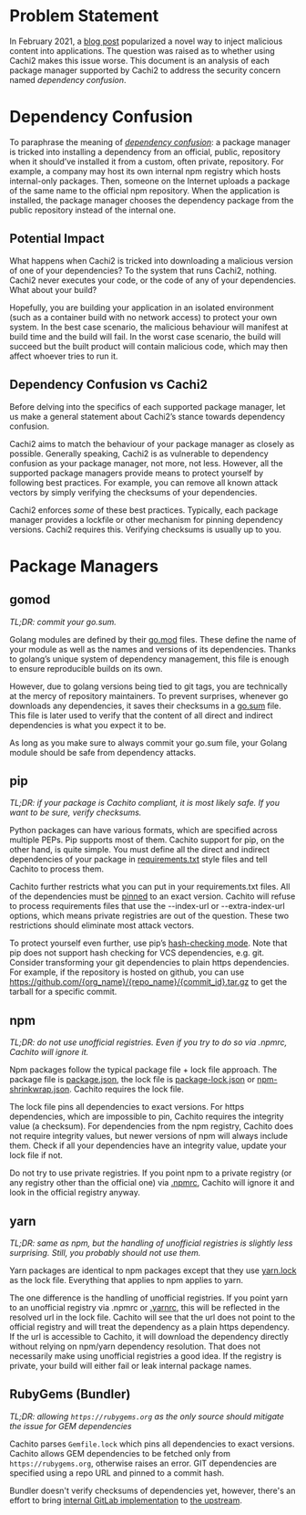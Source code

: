 # Problem Statement

In February 2021, a [blog post](https://medium.com/@alex.birsan/dependency-confusion-4a5d60fec610)
popularized a novel way to inject malicious content into applications. The question was raised as to
whether using Cachi2 makes this issue worse. This document is an analysis of each package manager
supported by Cachi2 to address the security concern named *dependency confusion*.

# Dependency Confusion

To paraphrase the meaning of
*[dependency confusion](https://medium.com/@alex.birsan/dependency-confusion-4a5d60fec610)*:
a package manager is tricked into installing a dependency from an official, public, repository when
it should’ve installed it from a custom, often private, repository. For example, a company may host
its own internal npm registry which hosts internal-only packages. Then, someone on the Internet
uploads a package of the same name to the official npm repository. When the application is
installed, the package manager chooses the dependency package from the public repository instead
of the internal one.

## Potential Impact

What happens when Cachi2 is tricked into downloading a malicious version of one of your dependencies?
To the system that runs Cachi2, nothing. Cachi2 never executes your code, or the code of any of your
dependencies. What about your build?

Hopefully, you are building your application in an isolated environment (such as a container build
with no network access) to protect your own system. In the best case scenario, the malicious behaviour
will manifest at build time and the build will fail. In the worst case scenario, the build will succeed
but the built product will contain malicious code, which may then affect whoever tries to run it.

## Dependency Confusion vs Cachi2

Before delving into the specifics of each supported package manager, let us make a general statement
about Cachi2’s stance towards dependency confusion.

Cachi2 aims to match the behaviour of your package manager as closely as possible. Generally
speaking, Cachi2 is as vulnerable to dependency confusion as your package manager, not more, not
less. However, all the supported package managers provide means to protect yourself by following
best practices. For example, you can remove all known attack vectors by simply verifying the
checksums of your dependencies.

Cachi2 enforces *some* of these best practices. Typically, each package manager provides a lockfile
or other mechanism for pinning dependency versions. Cachi2 requires this. Verifying checksums is
usually up to you.

# Package Managers

## gomod

*TL;DR: commit your go.sum.*

Golang modules are defined by their [go.mod](https://golang.org/ref/mod#go-mod-file) files. These
define the name of your module as well as the names and versions of its dependencies. Thanks to
golang’s unique system of dependency management, this file is enough to ensure reproducible builds
on its own.

However, due to golang versions being tied to git tags, you are technically at the mercy of
repository maintainers. To prevent surprises, whenever go downloads any dependencies, it saves
their checksums in a [go.sum](https://golang.org/ref/mod#go-sum-files) file. This file is later used
to verify that the content of all direct and indirect dependencies is what you expect it to be.

As long as you make sure to always commit your go.sum file, your Golang module should be safe from
dependency attacks.

## pip

*TL;DR: if your package is Cachito compliant, it is most likely safe. If you want to be sure, verify
checksums.*

Python packages can have various formats, which are specified across multiple PEPs. Pip supports
most of them. Cachito support for pip, on the other hand, is quite simple. You must define all the
direct and indirect dependencies of your package in
[requirements.txt](https://pip.pypa.io/en/stable/user_guide/#requirements-files) style files and
tell Cachito to process them.

Cachito further restricts what you can put in your requirements.txt files. All of the dependencies
must be
[pinned](https://github.com/release-engineering/cachito/blob/master/docs/pip.md#pinning-versions)
to an exact version. Cachito will refuse to process requirements files that use the --index-url or
--extra-index-url options, which means private registries are out of the question. These two
restrictions should eliminate most attack vectors.

To protect yourself even further, use pip’s
[hash-checking mode](https://pip.pypa.io/en/stable/reference/pip_install/#hash-checking-mode). Note
that pip does not support hash checking for VCS dependencies, e.g. git. Consider transforming your
git dependencies to plain https dependencies. For example, if the repository is hosted on github,
you can use https://github.com/{org_name}/{repo_name}/{commit_id}.tar.gz to get the tarball for a
specific commit.

## npm

*TL;DR: do not use unofficial registries. Even if you try to do so via .npmrc, Cachito will ignore
it.*

Npm packages follow the typical package file + lock file approach. The package file is
[package.json](https://docs.npmjs.com/cli/v6/configuring-npm/package-json), the lock file is
[package-lock.json](https://docs.npmjs.com/cli/v6/configuring-npm/package-lock-json) or
[npm-shrinkwrap.json](https://docs.npmjs.com/cli/v6/configuring-npm/shrinkwrap-json). Cachito
requires the lock file.

The lock file pins all dependencies to exact versions. For https dependencies, which are impossible
to pin, Cachito requires the integrity value (a checksum). For dependencies from the npm registry,
Cachito does not require integrity values, but newer versions of npm will always include them. Check
if all your dependencies have an integrity value, update your lock file if not.

Do not try to use private registries. If you point npm to a private registry (or any registry other
than the official one) via [.npmrc](https://docs.npmjs.com/cli/v6/configuring-npm/npmrc), Cachito
will ignore it and look in the official registry anyway.

## yarn

*TL;DR: same as npm, but the handling of unofficial registries is slightly less surprising. Still,
you probably should not use them.*

Yarn packages are identical to npm packages except that they use
[yarn.lock](https://classic.yarnpkg.com/en/docs/yarn-lock/) as the lock file. Everything that
applies to npm applies to yarn.

The one difference is the handling of unofficial registries. If you point yarn to an unofficial
registry via .npmrc or [.yarnrc](https://classic.yarnpkg.com/en/docs/yarnrc), this will be reflected
in the resolved url in the lock file. Cachito will see that the url does not point to the official
registry and will treat the dependency as a plain https dependency. If the url is accessible to
Cachito, it will download the dependency directly without relying on npm/yarn dependency resolution.
That does not necessarily make using unofficial registries a good idea. If the registry is private,
your build will either fail or leak internal package names.

## RubyGems (Bundler)

*TL;DR: allowing `https://rubygems.org` as the only source should mitigate the issue for GEM dependencies*

Cachito parses `Gemfile.lock` which pins all dependencies to exact versions. Cachito allows GEM dependencies
to be fetched only from `https://rubygems.org`, otherwise raises an error. GIT dependencies are specified using
a repo URL and pinned to a commit hash.

Bundler doesn't verify checksums of dependencies yet, however, there's an effort to bring
[internal GitLab implementation](https://gitlab.com/gitlab-org/gitlab/-/merge_requests/92633)
to [the upstream](https://github.com/rubygems/rubygems/pull/5808).
